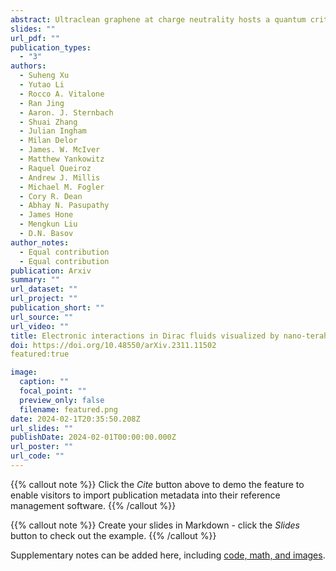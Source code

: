 ```yaml
---
abstract: Ultraclean graphene at charge neutrality hosts a quantum critical Dirac fluid of interacting electrons and holes. Interactions profoundly affect the charge dynamics of graphene, which is encoded in the properties of its collective modes: surface plasmon polaritons (SPPs). The group velocity and lifetime of SPPs have a direct correspondence with the reactive and dissipative parts of the tera-Hertz (THz) conductivity of the Dirac fluid. We succeeded in tracking the propagation of SPPs over sub-micron distances at femto-second (fs) time scales. Our experiments uncovered prominent departures from the predictions of the conventional Fermi-liquid theory. The deviations are particularly strong when the densities of electrons and holes are approximately equal. Our imaging methodology can be used to probe the electromagnetics of quantum materials other than graphene in order to provide fs-scale diagnostics under near-equilibrium conditions.
slides: ""
url_pdf: ""
publication_types:
  - "3"
authors:
  - Suheng Xu
  - Yutao Li
  - Rocco A. Vitalone
  - Ran Jing
  - Aaron. J. Sternbach
  - Shuai Zhang
  - Julian Ingham
  - Milan Delor
  - James. W. McIver
  - Matthew Yankowitz
  - Raquel Queiroz
  - Andrew J. Millis
  - Michael M. Fogler
  - Cory R. Dean
  - Abhay N. Pasupathy
  - James Hone
  - Mengkun Liu
  - D.N. Basov 
author_notes:
  - Equal contribution
  - Equal contribution
publication: Arxiv
summary: ""
url_dataset: ""
url_project: ""
publication_short: ""
url_source: ""
url_video: ""
title: Electronic interactions in Dirac fluids visualized by nano-terahertz spacetime interference of electron-photon quasiparticles  
doi: https://doi.org/10.48550/arXiv.2311.11502
featured:true

image:
  caption: ""
  focal_point: ""
  preview_only: false
  filename: featured.png
date: 2024-02-1T20:35:50.208Z
url_slides: ""
publishDate: 2024-02-01T00:00:00.000Z
url_poster: ""
url_code: ""
---
```


{{% callout note %}}
Click the *Cite* button above to demo the feature to enable visitors to import publication metadata into their reference management software.
{{% /callout %}}

{{% callout note %}}
Create your slides in Markdown - click the *Slides* button to check out the example.
{{% /callout %}}

Supplementary notes can be added here, including [code, math, and images](https://wowchemy.com/docs/writing-markdown-latex/).
